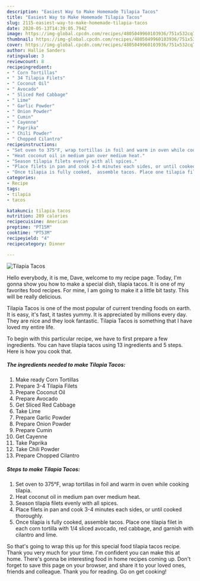 ```yaml
---
description: "Easiest Way to Make Homemade Tilapia Tacos"
title: "Easiest Way to Make Homemade Tilapia Tacos"
slug: 2115-easiest-way-to-make-homemade-tilapia-tacos
date: 2020-05-13T14:39:05.794Z
image: https://img-global.cpcdn.com/recipes/4805049960103936/751x532cq70/tilapia-tacos-recipe-main-photo.jpg
thumbnail: https://img-global.cpcdn.com/recipes/4805049960103936/751x532cq70/tilapia-tacos-recipe-main-photo.jpg
cover: https://img-global.cpcdn.com/recipes/4805049960103936/751x532cq70/tilapia-tacos-recipe-main-photo.jpg
author: Hallie Sanders
ratingvalue: 3
reviewcount: 8
recipeingredient:
- " Corn Tortillas"
- " 34 Tilapia Filets"
- " Coconut Oil"
- " Avocado"
- " Sliced Red Cabbage"
- " Lime"
- " Garlic Powder"
- " Onion Powder"
- " Cumin"
- " Cayenne"
- " Paprika"
- " Chili Powder"
- " Chopped Cilantro"
recipeinstructions:
- "Set oven to 375°F, wrap tortillas in foil and warm in oven while cooking tilapia."
- "Heat coconut oil in medium pan over medium heat."
- "Season tilapia filets evenly with all spices."
- "Place filets in pan and cook 3-4 minutes each sides, or until cooked thoroughly."
- "Once tilapia is fully cooked,  assemble tacos. Place one tilapia filet in each corn tortilla with 1/4 sliced avocado, red cabbage, and garnish with cilantro and lime."
categories:
- Recipe
tags:
- tilapia
- tacos

katakunci: tilapia tacos 
nutrition: 289 calories
recipecuisine: American
preptime: "PT15M"
cooktime: "PT53M"
recipeyield: "4"
recipecategory: Dinner

---
```



![Tilapia Tacos](https://img-global.cpcdn.com/recipes/4805049960103936/751x532cq70/tilapia-tacos-recipe-main-photo.jpg)

Hello everybody, it is me, Dave, welcome to my recipe page. Today, I'm gonna show you how to make a special dish, tilapia tacos. It is one of my favorites food recipes. For mine, I am going to make it a little bit tasty. This will be really delicious.



Tilapia Tacos is one of the most popular of current trending foods on earth. It is easy, it's fast, it tastes yummy. It is appreciated by millions every day. They are nice and they look fantastic. Tilapia Tacos is something that I have loved my entire life.


To begin with this particular recipe, we have to first prepare a few ingredients. You can have tilapia tacos using 13 ingredients and 5 steps. Here is how you cook that.

<!--inarticleads1-->

##### The ingredients needed to make Tilapia Tacos:

1. Make ready  Corn Tortillas
1. Prepare  3-4 Tilapia Filets
1. Prepare  Coconut Oil
1. Prepare  Avocado
1. Get  Sliced Red Cabbage
1. Take  Lime
1. Prepare  Garlic Powder
1. Prepare  Onion Powder
1. Prepare  Cumin
1. Get  Cayenne
1. Take  Paprika
1. Take  Chili Powder
1. Prepare  Chopped Cilantro




<!--inarticleads2-->

##### Steps to make Tilapia Tacos:

1. Set oven to 375°F, wrap tortillas in foil and warm in oven while cooking tilapia.
1. Heat coconut oil in medium pan over medium heat.
1. Season tilapia filets evenly with all spices.
1. Place filets in pan and cook 3-4 minutes each sides, or until cooked thoroughly.
1. Once tilapia is fully cooked,  assemble tacos. Place one tilapia filet in each corn tortilla with 1/4 sliced avocado, red cabbage, and garnish with cilantro and lime.




So that's going to wrap this up for this special food tilapia tacos recipe. Thank you very much for your time. I'm confident you can make this at home. There's gonna be interesting food in home recipes coming up. Don't forget to save this page on your browser, and share it to your loved ones, friends and colleague. Thank you for reading. Go on get cooking!
